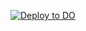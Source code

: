 [![Deploy to DO](https://www.deploytodo.com/do-btn-blue.svg)](https://cloud.digitalocean.com/apps/new?repo=https://github.com/rs-digiO/APPs/tree/main)

